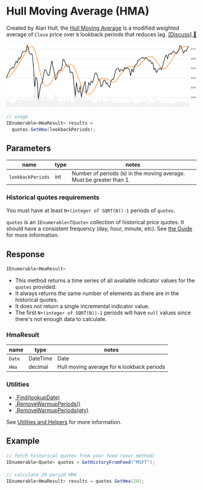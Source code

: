 ﻿# Hull Moving Average (HMA)

Created by Alan Hull, the [Hull Moving Average](https://alanhull.com/hull-moving-average) is a modified weighted average of `Close` price over `N` lookback periods that reduces lag.
[[Discuss] :speech_balloon:](https://github.com/DaveSkender/Stock.Indicators/discussions/252 "Community discussion about this indicator")

![image](chart.png)

```csharp
// usage
IEnumerable<HmaResult> results =
  quotes.GetHma(lookbackPeriods);  
```

## Parameters

| name | type | notes
| -- |-- |--
| `lookbackPeriods` | int | Number of periods (`N`) in the moving average.  Must be greater than 1.

### Historical quotes requirements

You must have at least `N+(integer of SQRT(N))-1` periods of `quotes`.

`quotes` is an `IEnumerable<TQuote>` collection of historical price quotes.  It should have a consistent frequency (day, hour, minute, etc).  See [the Guide](../../docs/GUIDE.md#historical-quotes) for more information.

## Response

```csharp
IEnumerable<HmaResult>
```

- This method returns a time series of all available indicator values for the `quotes` provided.
- It always returns the same number of elements as there are in the historical quotes.
- It does not return a single incremental indicator value.
- The first `N+(integer of SQRT(N))-1` periods will have `null` values since there's not enough data to calculate.

### HmaResult

| name | type | notes
| -- |-- |--
| `Date` | DateTime | Date
| `Hma` | decimal | Hull moving average for `N` lookback periods

### Utilities

- [.Find(lookupDate)](../../docs/UTILITIES.md#find-indicator-result-by-date)
- [.RemoveWarmupPeriods()](../../docs/UTILITIES.md#remove-warmup-periods)
- [.RemoveWarmupPeriods(qty)](../../docs/UTILITIES.md#remove-warmup-periods)

See [Utilities and Helpers](../../docs/UTILITIES.md#utilities-for-indicator-results) for more information.

## Example

```csharp
// fetch historical quotes from your feed (your method)
IEnumerable<Quote> quotes = GetHistoryFromFeed("MSFT");

// calculate 20-period HMA
IEnumerable<HmaResult> results = quotes.GetHma(20);
```
